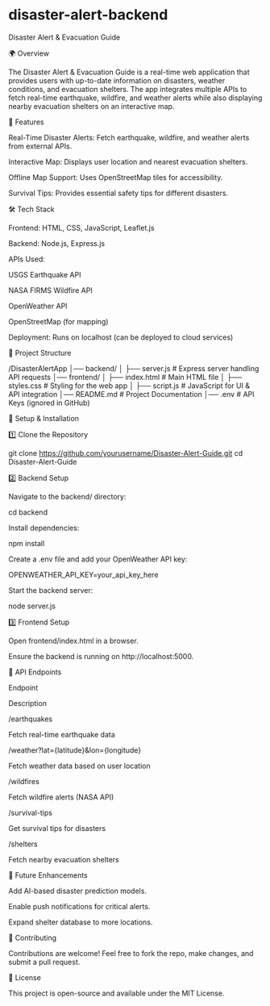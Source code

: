 # disaster-alert-backend
Disaster Alert & Evacuation Guide

🌍 Overview

The Disaster Alert & Evacuation Guide is a real-time web application that provides users with up-to-date information on disasters, weather conditions, and evacuation shelters. The app integrates multiple APIs to fetch real-time earthquake, wildfire, and weather alerts while also displaying nearby evacuation shelters on an interactive map.

🚀 Features

Real-Time Disaster Alerts: Fetch earthquake, wildfire, and weather alerts from external APIs.

Interactive Map: Displays user location and nearest evacuation shelters.

Offline Map Support: Uses OpenStreetMap tiles for accessibility.

Survival Tips: Provides essential safety tips for different disasters.

🛠️ Tech Stack

Frontend: HTML, CSS, JavaScript, Leaflet.js

Backend: Node.js, Express.js

APIs Used:

USGS Earthquake API

NASA FIRMS Wildfire API

OpenWeather API

OpenStreetMap (for mapping)

Deployment: Runs on localhost (can be deployed to cloud services)

📂 Project Structure

/DisasterAlertApp
│── backend/
│   ├── server.js  # Express server handling API requests
│── frontend/
│   ├── index.html # Main HTML file
│   ├── styles.css # Styling for the web app
│   ├── script.js  # JavaScript for UI & API integration
│── README.md      # Project Documentation
│── .env           # API Keys (ignored in GitHub)

🔧 Setup & Installation

1️⃣ Clone the Repository

git clone https://github.com/yourusername/Disaster-Alert-Guide.git
cd Disaster-Alert-Guide

2️⃣ Backend Setup

Navigate to the backend/ directory:

cd backend

Install dependencies:

npm install

Create a .env file and add your OpenWeather API key:

OPENWEATHER_API_KEY=your_api_key_here

Start the backend server:

node server.js

3️⃣ Frontend Setup

Open frontend/index.html in a browser.

Ensure the backend is running on http://localhost:5000.

📌 API Endpoints

Endpoint

Description

/earthquakes

Fetch real-time earthquake data

/weather?lat={latitude}&lon={longitude}

Fetch weather data based on user location

/wildfires

Fetch wildfire alerts (NASA API)

/survival-tips

Get survival tips for disasters

/shelters

Fetch nearby evacuation shelters

🎯 Future Enhancements

Add AI-based disaster prediction models.

Enable push notifications for critical alerts.

Expand shelter database to more locations.

🤝 Contributing

Contributions are welcome! Feel free to fork the repo, make changes, and submit a pull request.

📜 License

This project is open-source and available under the MIT License.
